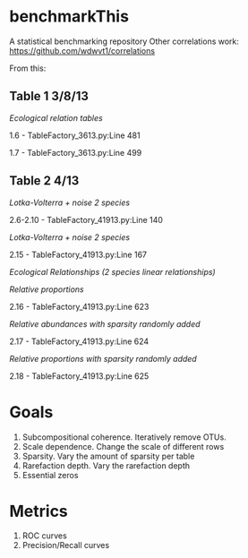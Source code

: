 # benchmarkThis
A statistical benchmarking repository
Other correlations work:
https://github.com/wdwvt1/correlations

From this:

Table 1 3/8/13
--------------
*Ecological relation tables*

1.6 - TableFactory_3613.py:Line 481

1.7 - TableFactory_3613.py:Line 499

Table 2 4/13
------------
*Lotka-Volterra + noise 2 species*

2.6-2.10 - TableFactory_41913.py:Line 140

*Lotka-Volterra + noise 2 species*

2.15 - TableFactory_41913.py:Line 167


*Ecological Relationships (2 species linear relationships)*

*Relative proportions*

2.16 - TableFactory_41913.py:Line 623 

*Relative abundances with sparsity randomly added*

2.17 - TableFactory_41913.py:Line 624

*Relative proportions with sparsity randomly added*

2.18 - TableFactory_41913.py:Line 625

Goals
=====
1. Subcompositional coherence. Iteratively remove OTUs.  
2. Scale dependence.  Change the scale of different rows
3. Sparsity. Vary the amount of sparsity per table
4. Rarefaction depth. Vary the rarefaction depth
5. Essential zeros

Metrics
=======
1. ROC curves
2. Precision/Recall curves
